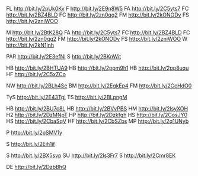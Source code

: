 FL
http://bit.ly/2pUk0Kv
F
http://bit.ly/2E9n8W5
FA
http://bit.ly/2C5yts7
FC
http://bit.ly/2BZ4BLD
FC
http://bit.ly/2zn0qq2
FM
http://bit.ly/2kONODv
FS
http://bit.ly/2zniWOO




M
http://bit.ly/2BtK28Q
FA 
http://bit.ly/2C5yts7
FC 
http://bit.ly/2BZ4BLD
FC
http://bit.ly/2zn0qq2
FM
http://bit.ly/2kONODv
FS
http://bit.ly/2zniWOO
W 
http://bit.ly/2kN1jnh

PAR
http://bit.ly/2E3efNI
S 
http://bit.ly/2BKnWit

HB
http://bit.ly/2BHTUA9
HB
http://bit.ly/2ppm9h1
HB
http://bit.ly/2pp8uqu
HF
http://bit.ly/2C5xZCo


NW
http://bit.ly/2BLh4Se
BM
http://bit.ly/2EgkEp4
FM
http://bit.ly/2CcHdO0

TyS
http://bit.ly/2E43TgI
TS
http://bit.ly/2BLpngM


HB
http://bit.ly/2BU7c8L
HB
http://bit.ly/2BVvPBS
HM
http://bit.ly/2lsyXOH
H2
http://bit.ly/2DzMNpT
HP
http://bit.ly/2Dzkfgh
HS
http://bit.ly/2CosJY0
HS
http://bit.ly/2CbaSqV
HF
http://bit.ly/2CbSZbs
MP
http://bit.ly/2q1UNyb


P
http://bit.ly/2pSMV1y

S
http://bit.ly/2Eih1if

S
http://bit.ly/2BX5svp
SU
http://bit.ly/2ls3Fr7
S
http://bit.ly/2Cmr8EK

DE
http://bit.ly/2DzbBhQ





